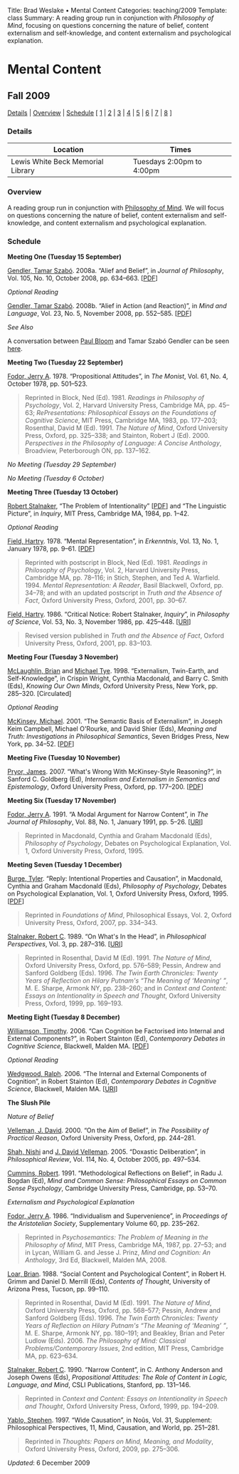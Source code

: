 Title: Brad Weslake &bull; Mental Content
Categories: teaching/2009
Template: class
Summary: A reading group run in conjunction with *Philosophy of Mind*, focusing on questions concerning the nature of belief, content externalism and self-knowledge, and content externalism and psychological explanation.

# Mental Content

## Fall 2009

<p><a href="#details">Details</a> | <a href="#overview">Overview</a> | <a href ="#reading">Schedule</a> [ <a href="#l1">1</a> | <a href="#l2">2</a> | <a href="#l3">3</a> | <a href="#l4">4</a> | <a href="#l5">5</a> | <a href="#l6">6</a> | <a href="#l7">7</a> | <a href="#l8">8</a> ]</p>

<a name="details"> </a>
<h3>Details</h3>
<table class="names">
<thead>
<tr><th>Location</th><th> Times</th></tr>
</thead>
<tbody>
<tr><td>Lewis White Beck Memorial Library</td><td>Tuesdays 2:00pm to 4:00pm</td></tr>
</tbody>
</table>

<a name="overview"> </a>
<h3>Overview</h3>
<p>A reading group run in conjunction with <a href="http://www.rochester.edu/college/faculty/bweslake/teaching/2009/mind/">Philosophy of Mind</a>. We will focus on questions concerning the nature of belief, content externalism and self-knowledge, and content externalism and psychological explanation.</p>

<a name="schedule"> </a>
<h3>Schedule</h3>

<a name="l1"> </a>
<p><strong>Meeting One (Tuesday 15 September)</strong></p>

<p><a href="http://pantheon.yale.edu/~tgendler/">Gendler, Tamar Szab&oacute;</a>. 2008a. &ldquo;Alief and Belief&rdquo;, in <em>Journal of Philosophy</em>, Vol. 105, No. 10, October 2008, pp. 634&ndash;663. <span class="small">[<a href="http://reductioland.net/zuihitsu/protected/gendler_alief.pdf">PDF</a>]</span></p>

<p><em>Optional Reading</em></p>

<p><a href="http://pantheon.yale.edu/~tgendler/">Gendler, Tamar Szab&oacute;</a>. 2008b. &ldquo;Alief in Action (and Reaction)&rdquo;, in <em>Mind and Language</em>, Vol. 23, No. 5, November 2008, pp. 552&ndash;585. <span class="small">[<a href="http://reductioland.net/zuihitsu/protected/gendler_alief_action.pdf">PDF</a>]</span></p>

<p><em>See Also</em></p>

<p>A conversation between <a href="http://www.yale.edu/psychology/FacInfo/Bloom.html">Paul Bloom</a> and Tamar Szab&oacute; Gendler can be seen <a href="http://bloggingheads.tv/diavlogs/20086">here</a>.</p>

<a name="l2"> </a>
<p><strong>Meeting Two (Tuesday 22 September)</strong></p>

<p><a href="http://en.wikipedia.org/wiki/Jerry_Fodor">Fodor, Jerry A</a>. 1978. &ldquo;Propositional Attitudes&rdquo;, in <em>The Monist</em>, Vol. 61, No. 4, October 1978, pp. 501&ndash;523.</p>

<blockquote class="note">Reprinted in Block, Ned (Ed). 1981. <em>Readings in Philosophy of Psychology</em>, Vol. 2, Harvard University Press, Cambridge MA, pp. 45&ndash;63; <em>RePresentations: Philosophical Essays on the Foundations of Cognitive Science</em>, MIT 
Press, Cambridge MA, 1983, pp. 177&ndash;203; Rosenthal, David M (Ed). 1991. <em>The Nature of Mind</em>, Oxford University Press, Oxford, pp. 325&ndash;338; and Stainton, Robert J (Ed). 2000. <em>Perspectives in the Philosophy of Language: A Concise Anthology</em>, Broadview, Peterborough ON, pp. 137&ndash;162.</blockquote>

<p><em>No Meeting (Tuesday 29 September)</em></p>

<p><em>No Meeting (Tuesday 6 October)</em></p>

<a name="l3"> </a>
<p><strong>Meeting Three (Tuesday 13 October)</strong></p>

<p><a href="http://web.mit.edu/philos/www/stalnaker.html">Robert Stalnaker</a>, &ldquo;The Problem of Intentionality&rdquo; <span class="small">[<a href="http://mitpress.mit.edu/books/chapters/0262691132chap1.pdf">PDF</a>]</span> and &ldquo;The Linguistic Picture&rdquo;, in <em>Inquiry</em>, MIT Press, Cambridge MA, 1984, pp. 1&ndash;42.</p>

<p><em>Optional Reading</em></p>

<p><a href="http://philosophy.fas.nyu.edu/object/hartryfield">Field, Hartry</a>. 1978. &ldquo;Mental Representation&rdquo;, in <em>Erkenntnis</em>, Vol. 13, No. 1, January 1978, pp. 9&ndash;61. <span class="small">[<a href="http://reductioland.net/zuihitsu/protected/field_mental_representation.pdf">PDF</a>]</span></p>

<blockquote class="note">Reprinted with postscript in Block, Ned (Ed). 1981. <em>Readings in Philosophy of Psychology</em>, Vol. 2, Harvard University Press, Cambridge MA, pp. 78&ndash;116; in Stich, Stephen, and Ted A. Warfield. 1994. <em>Mental Representation: A Reader</em>, Basil Blackwell, Oxford, pp. 34&ndash;78; and with an updated 
postscript in <em>Truth and the Absence of Fact</em>, Oxford University Press, Oxford, 2001, pp. 30&ndash;67.</blockquote>

<p><a href="http://philosophy.fas.nyu.edu/object/hartryfield">Field, Hartry</a>. 1986. &ldquo;Critical Notice: Robert Stalnaker, <em>Inquiry</em>&rdquo;, in <em>Philosophy of Science</em>, Vol. 53, No. 3, November 1986, pp. 425&ndash;448. <span class="small">[<a href="http://www.jstor.org/stable/187680">URI</a>]</span></p>

<blockquote class="note">Revised version published in <em>Truth and the Absence of Fact</em>, Oxford University Press, Oxford, 2001, pp. 83&ndash;103.</blockquote>

<a name="l4"> </a>
<p><strong>Meeting Four (Tuesday 3 November)</strong></p>

<p><a href="http://philosophy.rutgers.edu/index.php?option=com_content&task=view&id=113&Itemid=210">McLaughlin, Brian</a> and <a href="https://webspace.utexas.edu/tyem/www/">Michael Tye</a>. 1998. &ldquo;Externalism, Twin-Earth, and Self-Knowledge&rdquo;, in Crispin Wright, Cynthia Macdonald, and Barry C. Smith (Eds), <em>Knowing Our Own Minds</em>, Oxford University Press, New York, pp. 285&ndash;320. <span class="small">[Circulated]</span></p>

<p><em>Optional Reading</em></p>

<p><a href="http://www.clas.wayne.edu/unit-faculty-detail.asp?FacultyID=66">McKinsey, Michael</a>. 2001. &ldquo;The Semantic Basis of Externalism&rdquo;, in Joseph Keim Campbell, Michael O'Rourke, and David Shier (Eds), <em>Meaning and Truth: Investigations in Philosophical Semantics</em>, Seven Bridges Press, New York, pp. 34&ndash;52. <span class="small">[<a href="http://reductioland.net/zuihitsu/protected/mckinsey_semantic_basis.pdf">PDF</a>]</span></p>

<a name="l5"> </a>
<p><strong>Meeting Five (Tuesday 10 November)</strong></p>

<p><a href="http://www.jimpryor.net/">Pryor, James</a>. 2007. &ldquo;What's Wrong With McKinsey-Style Reasoning?&rdquo;, in Sanford C. Goldberg (Ed), <em>Internalism and Externalism in Semantics and Epistemology</em>, Oxford University Press, Oxford, pp. 177&ndash;200. [<a href="http://reductioland.net/zuihitsu/protected/pryor_mckinsey.pdf">PDF</a>]</p>

<a name="l6"> </a>
<p><strong>Meeting Six (Tuesday 17 November)</strong></p>

<p><a href="http://en.wikipedia.org/wiki/Jerry_Fodor">Fodor, Jerry A</a>. 1991. &ldquo;A Modal Argument for Narrow Content&rdquo;, in <em>The Journal of Philosophy</em>, Vol. 88, No. 1, January 1991, pp. 5&ndash;26. [<a href="http://www.jstor.org/stable/2027084">URI</a>]</p>

<blockquote class="note">Reprinted in Macdonald, Cynthia and Graham Macdonald (Eds),  <em>Philosophy of Psychology</em>, Debates on Psychological Explanation, Vol. 1, Oxford University Press, Oxford, 1995.</blockquote>

<a name="l7"> </a>
<p><strong>Meeting Seven (Tuesday 1 December)</strong></p>

<p><a href="http://www.philosophy.ucla.edu/index.php/user-profile-one/userprofile/burge">Burge, Tyler</a>. &ldquo;Reply: Intentional Properties and Causation&rdquo;, in Macdonald, Cynthia and Graham Macdonald (Eds),  <em>Philosophy of Psychology</em>, Debates on Psychological Explanation, Vol. 1, Oxford University Press, Oxford, 1995. [<a href="http://reductioland.net/zuihitsu/protected/burge_intentional_properties_causation.pdf">PDF</a>]</p>

<blockquote class="note">Reprinted in <em>Foundations of Mind</em>, Philosophical Essays, Vol. 2, Oxford University Press, Oxford, 2007, pp. 334&ndash;343.</blockquote>

<p><a href="http://web.mit.edu/philos/www/stalnaker.html">Stalnaker, Robert C</a>. 1989. &ldquo;On What's In the Head&rdquo;, in <em>Philosophical Perspectives</em>, Vol. 3, pp. 287&ndash;316. [<a href="http://www.jstor.org/stable/2214271">URI</a>]</p>

<blockquote class="note">Reprinted in Rosenthal, David M (Ed). 1991. <em>The Nature of Mind</em>, Oxford University Press, Oxford, pp. 576&ndash;589; Pessin, Andrew and Sanford Goldberg (Eds). 1996. <em>The Twin Earth Chronicles: Twenty Years of Reflection on 
Hilary Putnam's &ldquo;The Meaning of &lsquo;Meaning&rsquo; &rdquo;</em>, M. E. Sharpe, Armonk NY, pp. 238&ndash;260; and in <em>Context and Content: Essays on Intentionality in Speech and Thought</em>, Oxford University Press, Oxford, 1999, pp. 169&ndash;193.</blockquote>

<a name="l8"> </a>
<p><strong>Meeting Eight (Tuesday 8 December)</strong></p>

<p><a href="http://www.philosophy.ox.ac.uk/members/tim_williamson">Williamson, Timothy</a>. 2006. &ldquo;Can Cognition be Factorised into Internal and External Components?&rdquo;, in Robert Stainton (Ed), <em>Contemporary Debates in Cognitive Science</em>, Blackwell, Malden MA. [<a href="http://www.philosophy.ox.ac.uk/__data/assets/pdf_file/0014/1328/Stainton.pdf">PDF</a>]</p>

<p><em>Optional Reading</em></p>

<p><a href="http://users.ox.ac.uk/~mert1230/">Wedgwood, Ralph</a>. 2006. &ldquo;The Internal and External Components of Cognition&rdquo;, in Robert Stainton (Ed), <em>Contemporary Debates in Cognitive Science</em>, Blackwell, Malden MA. [<a href="http://users.ox.ac.uk/~mert1230/cognition.htm">URI</a>]</p>

<p><strong>The Slush Pile</strong></p>

<p><em>Nature of Belief</em></p>

<p><a href="https://files.nyu.edu/dv26/public/">Velleman, J. David</a>. 2000. &ldquo;On the Aim of Belief&rdquo;, in <em>The Possibility of Practical Reason</em>, Oxford University Press, Oxford, pp. 244&ndash;281.</p>

<p><a href="https://www.amherst.edu/people/facstaff/npshah">Shah, Nishi</a> and <a href="https://files.nyu.edu/dv26/public/">J. David Velleman</a>. 2005. &ldquo;Doxastic Deliberation&rdquo;, in <em>Philosophical Review</em>, Vol. 114, No. 4, October 2005, pp. 497&ndash;534.</p>

<p><a href="https://netfiles.uiuc.edu/rcummins/www/HomePage/Cummins.html">Cummins, Robert</a>. 1991. &ldquo;Methodological Reflections on Belief&rdquo;, in Radu J. Bogdan (Ed), <em>Mind and Common Sense: Philosophical Essays on Common Sense Psychology</em>, Cambridge University Press, Cambridge, pp. 53&ndash;70.</p>

<p><em>Externalism and Psychological Explanation</em></p>

<p><a href="http://en.wikipedia.org/wiki/Jerry_Fodor">Fodor, Jerry A</a>. 1986. &ldquo;Individualism and Supervenience&rdquo;, in <em>Proceedings of the Aristotelian Society</em>, Supplementary Volume 60, pp. 235&ndash;262.</p>

<blockquote class="note">Reprinted in <em>Psychosemantics: The Problem of Meaning in the Philosophy of Mind</em>, MIT Press, Cambridge MA, 1987, pp. 27&ndash;53; and in Lycan, William G. and Jesse J. Prinz, <em>Mind and Cognition: An Anthology</em>, 3rd Ed, Blackwell, Malden MA, 2008.</blockquote>

<p><a href="http://ruccs.rutgers.edu/faculty/loar.html">Loar, Brian</a>. 1988. &ldquo;Social Content and Psychological Content&rdquo;, in Robert H. Grimm and Daniel D. Merrill (Eds), <em>Contents of Thought</em>, University of Arizona Press, Tucson, pp. 99&ndash;110.</p>

<blockquote class="note">Reprinted in Rosenthal, David M (Ed). 1991. <em>The Nature of Mind</em>, Oxford University Press, Oxford, pp. 568&ndash;577; Pessin, Andrew and Sanford Goldberg (Eds). 1996. <em>The Twin Earth Chronicles: Twenty Years of Reflection on 
Hilary Putnam's &ldquo;The Meaning of &lsquo;Meaning&rsquo; &rdquo;</em>, M. E. Sharpe, Armonk NY, pp. 180&ndash;191; and Beakley, Brian and Peter Ludlow (Eds). 2006. <em>The Philosophy of Mind: Classical Problems/Contemporary Issues</em>, 2nd edition, MIT Press, Cambridge MA, pp. 623&ndash;634.</blockquote>

<p><a href="http://web.mit.edu/philos/www/stalnaker.html">Stalnaker, Robert C</a>. 1990. &ldquo;Narrow Content&rdquo;, in C. Anthony Anderson and Joseph Owens (Eds), <em>Propositional Attitudes: The Role of Content in Logic, Language, and Mind</em>, CSLI Publications, Stanford, pp. 131&ndash;146.</p>

<blockquote class="note">Reprinted in <em>Context and Content: Essays on Intentionality in Speech and Thought</em>, Oxford University Press, Oxford, 1999, pp. 194&ndash;209.</blockquote>

<p><a href="http://web.mac.com/yablo/Site/Hello.html">Yablo, Stephen</a>. 1997. &ldquo;Wide Causation&rdquo;, in No&ucirc;s, Vol. 31, Supplement: Philosophical Perspectives, 11, Mind, Causation, and World, pp. 251&ndash;281.</p>

<blockquote class="note">Reprinted in <em>Thoughts: Papers on Mind, Meaning, and Modality</em>, Oxford University Press, Oxford, 2009, pp. 275&ndash;306.</blockquote>

*Updated*: 6 December 2009